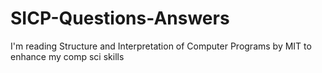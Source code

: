 # SICP-Questions-Answers
I'm reading Structure and Interpretation of Computer Programs by MIT to enhance my comp sci skills
